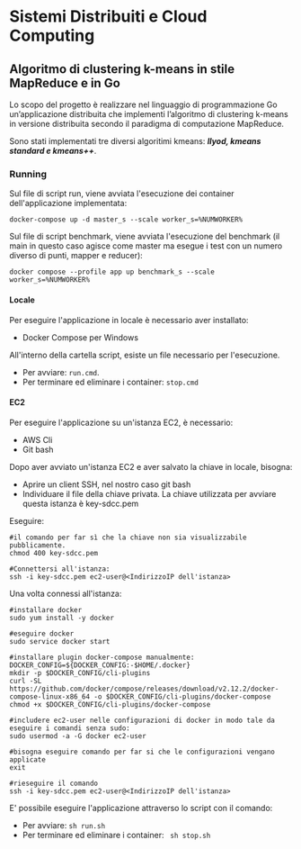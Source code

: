 # Sistemi Distribuiti e Cloud Computing
## Algoritmo di clustering k-means in stile MapReduce e in Go

Lo scopo del progetto è realizzare nel linguaggio di programmazione Go un’applicazione distribuita che implementi
l’algoritmo di clustering k-means in versione distribuita secondo il paradigma di computazione
MapReduce.

Sono stati implementati tre diversi algoritimi kmeans: **_llyod, kmeans standard e kmeans++_**.
### Running
Sul file di script run, viene avviata l'esecuzione dei container dell'applicazione implementata: 
```
docker-compose up -d master_s --scale worker_s=%NUMWORKER% 
```

Sul file di script benchmark, viene avviata l'esecuzione del benchmark (il main in questo caso agisce come
master ma esegue i test con un numero diverso di punti, mapper e reducer):
```
docker compose --profile app up benchmark_s --scale worker_s=%NUMWORKER%
```

#### Locale
Per eseguire l'applicazione in locale è necessario aver installato:
- Docker Compose per Windows

All'interno della cartella script, esiste un file necessario per l'esecuzione. 
- Per avviare: `run.cmd`.
- Per terminare ed eliminare i container: `stop.cmd`

#### EC2
Per eseguire l'applicazione su un'istanza EC2, è necessario:
- AWS Cli
- Git bash

Dopo aver avviato un'istanza EC2 e aver salvato la chiave in locale, bisogna:
- Aprire un client SSH, nel nostro caso git bash 
- Individuare il file della chiave privata. La chiave utilizzata per avviare questa istanza è key-sdcc.pem 

Eseguire:
``` 
#il comando per far sì che la chiave non sia visualizzabile pubblicamente. 
chmod 400 key-sdcc.pem

#Connettersi all'istanza: 
ssh -i key-sdcc.pem ec2-user@<IndirizzoIP dell'istanza>
```

Una volta connessi all'istanza:
```
#installare docker
sudo yum install -y docker

#eseguire docker
sudo service docker start

#installare plugin docker-compose manualmente:
DOCKER_CONFIG=${DOCKER_CONFIG:-$HOME/.docker}
mkdir -p $DOCKER_CONFIG/cli-plugins
curl -SL https://github.com/docker/compose/releases/download/v2.12.2/docker-compose-linux-x86_64 -o $DOCKER_CONFIG/cli-plugins/docker-compose
chmod +x $DOCKER_CONFIG/cli-plugins/docker-compose

#includere ec2-user nelle configurazioni di docker in modo tale da eseguire i comandi senza sudo: 
sudo usermod -a -G docker ec2-user

#bisogna eseguire comando per far si che le configurazioni vengano applicate
exit 

#rieseguire il comando
ssh -i key-sdcc.pem ec2-user@<IndirizzoIP dell'istanza>
```

E' possibile eseguire l'applicazione attraverso lo script con il comando:
 - Per avviare: `sh run.sh`
 - Per terminare ed eliminare i container: ` sh stop.sh`



